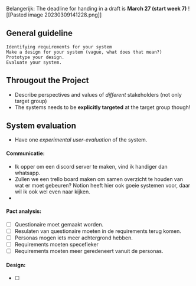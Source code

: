 Belangerijk: The deadline for handing in a draft is __March 27 (start week 7)__
![[Pasted image 20230309141228.png]]

## General guideline
```
Identifying requirements for your system
Make a design for your system (vague, what does that mean?)
Prototype your design.
Evaluate your system.
```

## Througout the Project
- Describe perspectives and values of _different_ stakeholders (not only target group)
- The systems needs to be __explicitly targeted__ at the target group though!

## System evaluation
- Have one _experimental user-evaluation_ of the system.

#### Communicatie:
- Ik opper om een discord server te maken, vind ik handiger dan whatsapp.
- Zullen we een trello board maken om samen overzicht te houden van wat er moet gebeuren? Notion heeft hier ook goeie systemen voor, daar wil ik ook wel even naar kijken.
- 

#### Pact analysis:
- [ ] Questionaire moet gemaakt worden.
- [ ] Resulaten van questionaire moeten in de requirements terug komen.
- [ ] Personas mogen iets meer achtergrond hebben.
- [ ] Requirements moeten specefieker
- [ ] Requirements moeten meer geredeneert vanuit de personas.

#### Design:
- [ ] 